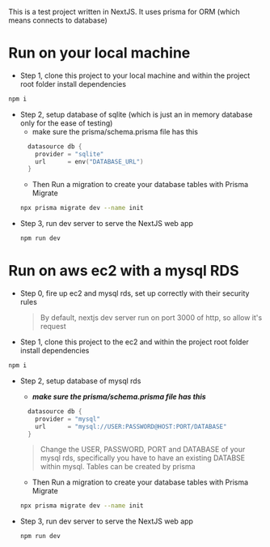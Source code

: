 This is a test project written in NextJS. It uses prisma for ORM (which means connects to database)

# Run on your local machine

- Step 1, clone this project to your local machine and within the project root folder 
  install dependencies
```bash
npm i
```
- Step 2, setup database of sqlite (which is just an in 
memory database only for the ease of testing)
    - make sure the prisma/schema.prisma file has this
  ```c
    datasource db {
      provider = "sqlite" 
      url      = env("DATABASE_URL")     
    }
  ```
    - Then Run a migration to create your database tables with Prisma Migrate
    ```bash
    npx prisma migrate dev --name init
    ```
- Step 3, run dev server to serve the NextJS web app
    ```bash
    npm run dev
    ```

# Run on aws ec2 with a mysql RDS

- Step 0, fire up ec2 and mysql rds, set up correctly with their security rules
    > By default, nextjs dev server run on port 3000 of http, so allow it's request
- Step 1, clone this project to the ec2 and within the project root folder
  install dependencies
```bash
npm i
```
- Step 2, setup database of mysql rds 
    - ***make sure the prisma/schema.prisma file has this***
  ```c
    datasource db {
      provider = "mysql" 
      url      = "mysql://USER:PASSWORD@HOST:PORT/DATABASE"  
    }
  ```
  > Change the USER, PASSWORD, PORT and DATABASE of your mysql rds, specifically
  > you have to have an existing DATABSE within mysql. 
  > Tables can be created by prisma

    - Then Run a migration to create your database tables with Prisma Migrate
    ```bash
    npx prisma migrate dev --name init
    ```
- Step 3, run dev server to serve the NextJS web app
    ```bash
    npm run dev
    ```


##
